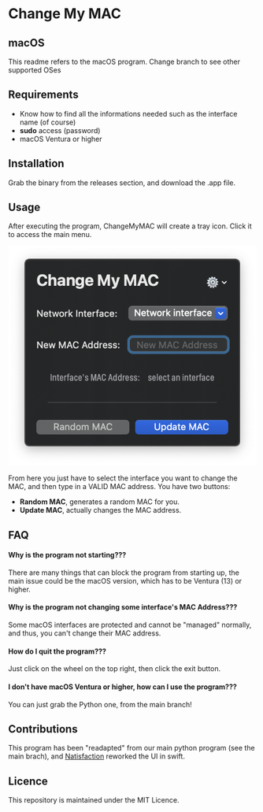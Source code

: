 # Change My MAC

## macOS
This readme refers to the macOS program. Change branch to see other supported OSes

## Requirements
- Know how to find all the informations needed such as the interface name (of course)
- **sudo** access (password)
- macOS Ventura or higher

## Installation
Grab the binary from the releases section, and download the .app file.

## Usage
After executing the program, ChangeMyMAC will create a tray icon. Click it to access the main menu.

![Interface](https://github.com/LeoArs06/ChangeMyMAC/blob/macOS/src/README/ChangeMyMAC.png)

From here you just have to select the interface you want to change the MAC, and then type in a VALID MAC address.
You have two buttons:
- **Random MAC**, generates a random MAC for you.
- **Update MAC**, actually changes the MAC address.

## FAQ

#### Why is the program not starting???
There are many things that can block the program from starting up, the main issue could be the macOS version, which has to be Ventura (13) or higher.

#### Why is the program not changing some interface's MAC Address???
Some macOS interfaces are protected and cannot be "managed" normally, and thus, you can't change their MAC address.

#### How do I quit the program???
Just click on the wheel on the top right, then click the exit button.

#### I don't have macOS Ventura or higher, how can I use the program???
You can just grab the Python one, from the main branch!

## Contributions
This program has been "readapted" from our main python program (see the main brach), and [Natisfaction](https://github.com/Natisfaction) reworked the UI in swift.

## Licence
This repository is maintained under the MIT Licence.
